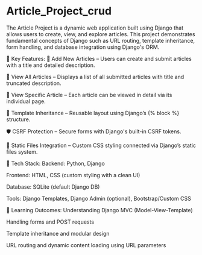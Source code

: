 # Article_Project_crud


The Article Project is a dynamic web application built using Django that allows users to create, view, and explore articles. This project demonstrates fundamental concepts of Django such as URL routing, template inheritance, form handling, and database integration using Django's ORM.

🎯 Key Features: 📝 Add New Articles – Users can create and submit articles with a title and detailed description.

📃 View All Articles – Displays a list of all submitted articles with title and truncated description.

🔎 View Specific Article – Each article can be viewed in detail via its individual page.

🎨 Template Inheritance – Reusable layout using Django’s {% block %} structure.

🛡️ CSRF Protection – Secure forms with Django's built-in CSRF tokens.

📁 Static Files Integration – Custom CSS styling connected via Django’s static files system.

🧰 Tech Stack: Backend: Python, Django

Frontend: HTML, CSS (custom styling with a clean UI)

Database: SQLite (default Django DB)

Tools: Django Templates, Django Admin (optional), Bootstrap/Custom CSS

🧠 Learning Outcomes: Understanding Django MVC (Model-View-Template)

Handling forms and POST requests

Template inheritance and modular design

URL routing and dynamic content loading using URL parameters
